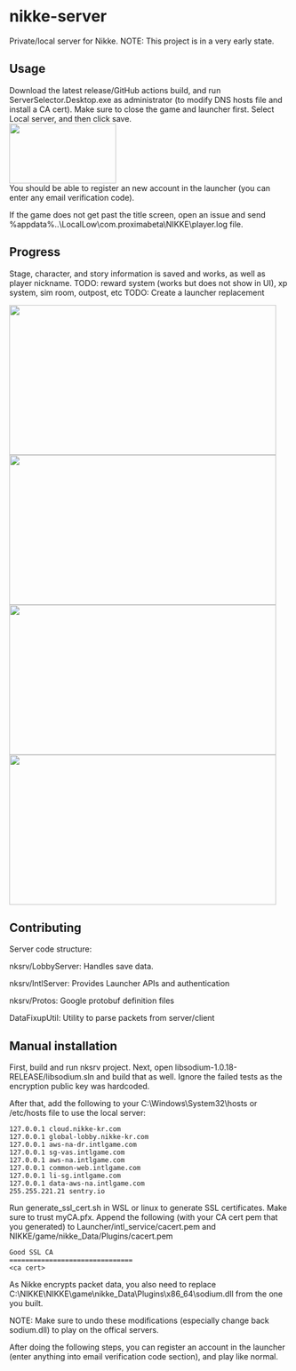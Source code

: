 # nikke-server
Private/local server for Nikke. NOTE: This project is in a very early state.

## Usage
Download the latest release/GitHub actions build, and run ServerSelector.Desktop.exe as administrator (to modify DNS hosts file and install a CA cert). Make sure to close the game and launcher first. Select Local server, and then click save.
<br>
<img src="https://github.com/MishaProductions/nikke-server/assets/106913236/b01194ef-aec5-4de9-b982-1253757655f8" width="192" height="108">
<br>
You should be able to register an new account in the launcher (you can enter any email verification code).

If the game does not get past the title screen, open an issue and send %appdata%\..\LocalLow\com.proximabeta\NIKKE\player.log file.



## Progress
Stage, character, and story information is saved and works, as well as player nickname.
TODO: reward system (works but does not show in UI), xp system, sim room, outpost, etc
TODO: Create a launcher replacement

<img src="https://github.com/MishaProductions/nikke-server/assets/106913236/75330e0d-ddb5-4d29-b7dd-ab6662306494" width="480" height="270">
<img src="https://github.com/MishaProductions/nikke-server/assets/106913236/15b5ea93-bcd1-44b7-81b9-a10d053b7af8" width="480" height="270">
<img src="https://github.com/MishaProductions/nikke-server/assets/106913236/70ab4668-70b8-4e2c-bf1b-c84974f5e8ee" width="480" height="270">
<img src="https://github.com/MishaProductions/nikke-server/assets/106913236/c6a89fd4-9568-48c2-b4f9-d73807d4043e" width="480" height="270">


## Contributing
Server code structure:

nksrv/LobbyServer: Handles save data.

nksrv/IntlServer: Provides Launcher APIs and authentication

nksrv/Protos: Google protobuf definition files

DataFixupUtil: Utility to parse packets from server/client

## Manual installation
First, build and run nksrv project. Next, open libsodium-1.0.18-RELEASE/libsodium.sln and build that as well. Ignore the failed tests as the encryption public key was hardcoded.

After that, add the following to your C:\Windows\System32\hosts or /etc/hosts file to use the local server:

```
127.0.0.1 cloud.nikke-kr.com
127.0.0.1 global-lobby.nikke-kr.com
127.0.0.1 aws-na-dr.intlgame.com
127.0.0.1 sg-vas.intlgame.com
127.0.0.1 aws-na.intlgame.com
127.0.0.1 common-web.intlgame.com
127.0.0.1 li-sg.intlgame.com
127.0.0.1 data-aws-na.intlgame.com
255.255.221.21 sentry.io
```

Run generate_ssl_cert.sh in WSL or linux to generate SSL certificates. Make sure to trust myCA.pfx. Append the following (with your CA cert pem that you generated) to Launcher/intl_service/cacert.pem and NIKKE/game/nikke_Data/Plugins/cacert.pem

```
Good SSL CA
===============================
<ca cert>
```
As Nikke encrypts packet data, you also need to replace C:\NIKKE\NIKKE\game\nikke_Data\Plugins\x86_64\sodium.dll from the one you built.

NOTE: Make sure to undo these modifications (especially change back sodium.dll) to play on the offical servers. 

After doing the following steps, you can register an account in the launcher (enter anything into email verification code section), and play like normal.
